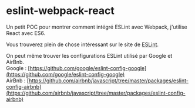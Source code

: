 # eslint-webpack-react

Un petit POC pour montrer comment intégré ESLint avec Webpack, j'utilise React avec ES6.

Vous trouverez plein de chose intéressant sur le site de [ESLint](http://eslint.org/]).

On peut même trouver les configurations ESLint utilisé par Google et AirBnb.   
Google : [https://github.com/google/eslint-config-google](https://github.com/google/eslint-config-google)   
AirBnb : [https://github.com/airbnb/javascript/tree/master/packages/eslint-config-airbnb](https://github.com/airbnb/javascript/tree/master/packages/eslint-config-airbnb)

